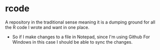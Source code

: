 # rcode
A repository in the traditional sense meaning it is a dumping ground for all the R code I wrote and want in one place.

* So if I make changes to a file in Notepad, since I'm using Github For Windows in this case I should be able to sync the changes.

